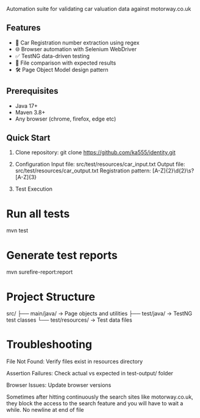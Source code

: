 Automation suite for validating car valuation data against motorway.co.uk

## Features
- 🚗 Car Registration number extraction using regex
- 🌐 Browser automation with Selenium WebDriver
- ✅ TestNG data-driven testing
- 📁 File comparison with expected results
- 🛠 Page Object Model design pattern

## Prerequisites
- Java 17+
- Maven 3.8+
- Any browser (chrome, firefox, edge etc)

## Quick Start
1. Clone repository:
git clone https://github.com/ka555/identity.git

2. Configuration
Input file: src/test/resources/car_input.txt
Output file: src/test/resources/car_output.txt
Registration pattern: [A-Z]{2}\d{2}\s?[A-Z]{3}

3. Test Execution
# Run all tests
mvn test

# Generate test reports
mvn surefire-report:report

# Project Structure

src/
├── main/java/      → Page objects and utilities
├── test/java/      → TestNG test classes
└── test/resources/ → Test data files

# Troubleshooting

File Not Found: Verify files exist in resources directory

Assertion Failures: Check actual vs expected in test-output/ folder

Browser Issues: Update browser versions

Sometimes after hitting continuously the search sites like motorway.co.uk, they block the access to the 
search feature and you will have to wait a while.
 No newline at end of file
